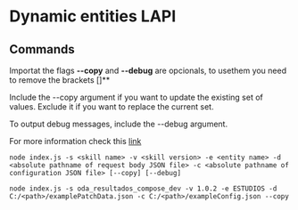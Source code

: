 # Dynamic entities LAPI

## Commands

Importat the flags **--copy** and **--debug** are opcionals, to usethem you need to remove the brackets []**

Include the --copy argument if you want to update the existing set of values. Exclude it if you want to replace the current set.

To output debug messages, include the --debug argument.

For more information check this [link](https://docs.oracle.com/en/cloud/paas/digital-assistant/rest-api-oci/use-case-dynamic-entities.html)

```
node index.js -s <skill name> -v <skill version> -e <entity name> -d <absolute pathname of request body JSON file> -c <absolute pathname of configuration JSON file> [--copy] [--debug]

node index.js -s oda_resultados_compose_dev -v 1.0.2 -e ESTUDIOS -d C:/<path>/examplePatchData.json -c C:/<path>/exampleConfig.json --copy

```